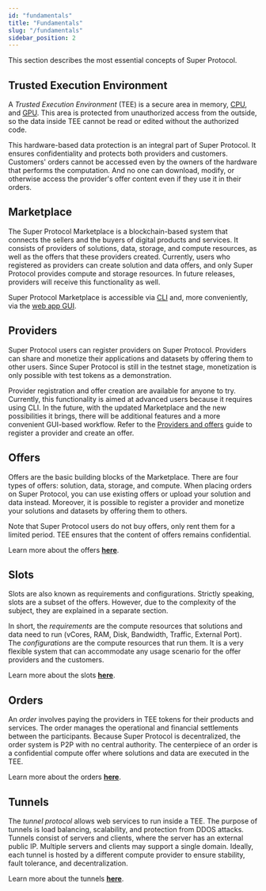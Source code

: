 ```yaml
---
id: "fundamentals"
title: "Fundamentals"
slug: "/fundamentals"
sidebar_position: 2
---
```


This section describes the most essential concepts of Super Protocol.

## Trusted Execution Environment

A _Trusted Execution Environment_ (TEE) is a secure area in memory, [CPU](https://www.intel.com/content/www/us/en/products/docs/accelerator-engines/software-guard-extensions.html), and [GPU](https://www.nvidia.com/en-us/data-center/solutions/confidential-computing/). This area is protected from unauthorized access from the outside, so the data inside TEE cannot be read or edited without the authorized code.

This hardware-based data protection is an integral part of Super Protocol. It ensures confidentiality and protects both providers and customers. Customers' orders cannot be accessed even by the owners of the hardware that performs the computation. And no one can download, modify, or otherwise access the provider's offer content even if they use it in their orders.

## Marketplace

The Super Protocol Marketplace is a blockchain-based system that connects the sellers and the buyers of digital products and services. It consists of providers of solutions, data, storage, and compute resources, as well as the offers that these providers created. Currently, users who registered as providers can create solution and data offers, and only Super Protocol provides compute and storage resources. In future releases, providers will receive this functionality as well.

Super Protocol Marketplace is accessible via [CLI](/developers/cli_guides) and, more conveniently, via the [web app GUI](/developers/marketplace).

## Providers

Super Protocol users can register providers on Super Protocol. Providers can share and monetize their applications and datasets by offering them to other users. Since Super Protocol is still in the testnet stage, monetization is only possible with test tokens as a demonstration.

Provider registration and offer creation are available for anyone to try. Currently, this functionality is aimed at advanced users because it requires using CLI. In the future, with the updated Marketplace and the new possibilities it brings, there will be additional features and a more convenient GUI-based workflow. Refer to the [Providers and offers](/developers/cli_guides/providers_offers) guide to register a provider and create an offer.

## Offers

Offers are the basic building blocks of the Marketplace. There are four types of offers: solution, data, storage, and compute. When placing orders on Super Protocol, you can use existing offers or upload your solution and data instead. Moreover, it is possible to register a provider and monetize your solutions and datasets by offering them to others.

Note that Super Protocol users do not buy offers, only rent them for a limited period. TEE ensures that the content of offers remains confidential.

Learn more about the offers [**here**](/developers/fundamentals/offers).

## Slots

Slots are also known as requirements and configurations. Strictly speaking, slots are a subset of the offers. However, due to the complexity of the subject, they are explained in a separate section.

In short, the _requirements_ are the compute resources that solutions and data need to run (vCores, RAM, Disk, Bandwidth, Traffic, External Port). The _configurations_ are the compute resources that run them. It is a very flexible system that can accommodate any usage scenario for the offer providers and the customers.

Learn more about the slots [**here**](/developers/fundamentals/slots).

## Orders

An _order_ involves paying the providers in TEE tokens for their products and services. The order manages the operational and financial settlements between the participants. Because Super Protocol is decentralized, the order system is P2P with no central authority. The centerpiece of an order is a confidential compute offer where solutions and data are executed in the TEE.

Learn more about the orders [**here**](/developers/fundamentals/orders).

## Tunnels

The _tunnel protocol_ allows web services to run inside a TEE. The purpose of tunnels is load balancing, scalability, and protection from DDOS attacks. Tunnels consist of servers and clients, where the server has an external public IP. Multiple servers and clients may support a single domain. Ideally, each tunnel is hosted by a different compute provider to ensure stability, fault tolerance, and decentralization.

Learn more about the tunnels [**here**](/developers/fundamentals/tunnels).